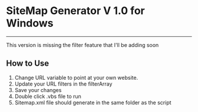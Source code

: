 # SiteMap Generator V 1.0 for Windows

---

This version is missing the filter feature that I'll be adding soon

## How to Use
1. Change URL variable to point at your own website.
2. Update your URL filters in the filterArray
3. Save your changes
4. Double click .vbs file to run
5. Sitemap.xml file should generate in the same folder as the script
